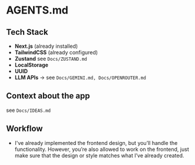 # AGENTS.md

## Tech Stack

* **Next.js** (already installed)
* **TailwindCSS** (already configured)
* **Zustand** see `Docs/ZUSTAND.md`
* **LocalStorage**
* **UUID**
* **LLM APIs** → see `Docs/GEMINI.md, Docs/OPENROUTER.md`

## Context about the app
see `Docs/IDEAS.md`


## Workflow
- I've already implemented the frontend design, but you’ll handle the functionality. However, you’re also allowed to work on the frontend, just make sure that the design or style matches what I’ve already created.

